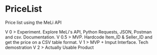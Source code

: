 # PriceList
Price list using the MeLi API

V 0   > Experiment. Explore MeLi's API, Python Requests, JSON, Postman and csv. Documentation.
V 0.5 > MVP. Hardcode Item_ID & Seller_ID and get the price on a CSV table format.
V 1   > MVP + Imput Interface. Tech demostration
V 2   > Actually Usable Product
